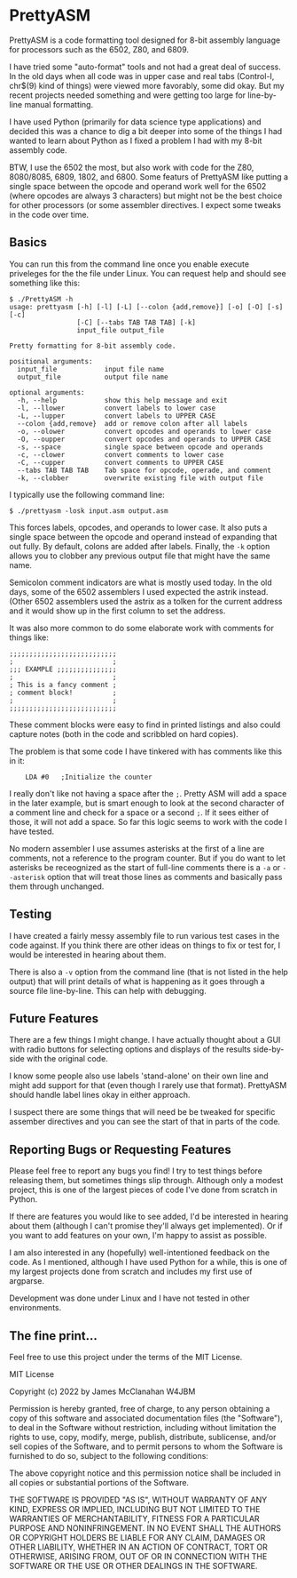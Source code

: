 # PrettyASM

PrettyASM is a code formatting tool designed for 8-bit assembly language for processors such as the 6502, Z80, and 6809.

I have tried some "auto-format" tools and not had a great deal of success. In the old days when all code was in upper case and real tabs (Control-I, chr$(9) kind of things) were viewed more favorably, some did okay. But my recent projects needed something and were getting too large for line-by-line manual formatting.

I have used Python (primarily for data science type applications) and decided this was a chance to dig a bit deeper into some of the things I had wanted to learn about Python as I fixed a problem I had with my 8-bit assembly code.

BTW, I use the 6502 the most, but also work with code for the Z80, 8080/8085, 6809, 1802, and 6800. Some featurs of PrettyASM like putting a single space between the opcode and operand work well for the 6502 (where opcodes are always 3 characters) but might not be the best choice for other processors (or some assembler directives. I expect some tweaks in the code over time.

## Basics

You can run this from the command line once you enable execute priveleges for the the file under Linux. You can request help and should see something like this:

```
$ ./PrettyASM -h
usage: prettyasm [-h] [-l] [-L] [--colon {add,remove}] [-o] [-O] [-s] [-c]
                 [-C] [--tabs TAB TAB TAB] [-k]
                 input_file output_file

Pretty formatting for 8-bit assembly code.

positional arguments:
  input_file            input file name
  output_file           output file name

optional arguments:
  -h, --help            show this help message and exit
  -l, --llower          convert labels to lower case
  -L, --lupper          convert labels to UPPER CASE
  --colon {add,remove}  add or remove colon after all labels
  -o, --olower          convert opcodes and operands to lower case
  -O, --oupper          convert opcodes and operands to UPPER CASE
  -s, --space           single space between opcode and operands
  -c, --clower          convert comments to lower case
  -C, --cupper          convert comments to UPPER CASE
  --tabs TAB TAB TAB    Tab space for opcode, operade, and comment
  -k, --clobber         overwrite existing file with output file
```

I typically use the following command line:

`$ ./prettyasm -losk input.asm output.asm`

This forces labels, opcodes, and operands to lower case. It also puts a single space between the opcode and operand instead of expanding that out fully. By default, colons are added after labels. Finally, the `-k` option allows you to clobber any previous output file that might have the same name.

Semicolon comment indicators are what is mostly used today. In the old days, some of the 6502 assemblers I used expected the astrik instead. (Other 6502 assemblers used the astrix as a tolken for the current address and it would show up in the first column to set the address.

It was also more common to do some elaborate work with comments for things like:

```
;;;;;;;;;;;;;;;;;;;;;;;;;;;
;                         ;
;;; EXAMPLE ;;;;;;;;;;;;;;;
;                         ;
; This is a fancy comment ;
; comment block!          ;
;                         ;
;;;;;;;;;;;;;;;;;;;;;;;;;;;
```

These comment blocks were easy to find in printed listings and also could capture notes (both in the code and scribbled on hard copies).

The problem is that some code I have tinkered with has comments like this in it:

`    LDA #0   ;Initialize the counter`

I really don't like not having a space after the `;`. Pretty ASM will add a space in the later example, but is smart enough to look at the second character of a comment line and check for a space or a second `;`. If it sees either of those, it will not add a space. So far this logic seems to work with the code I have tested.

No modern assembler I use assumes asterisks at the first of a line are comments, not a reference to the program counter. But if you do want to let asterisks be receognized as the start of full-line comments there is a `-a` or `--asterisk` option that will treat those lines as comments and basically pass them through unchanged.


## Testing

I have created a fairly messy assembly file to run various test cases in the code against. If you think there are other ideas on things to fix or test for, I would be interested in hearing about them.

There is also a `-v` option from the command line (that is not listed in the help output) that will print details of what is happening as it goes through a source file line-by-line. This can help with debugging.


## Future Features

There are a few things I might change. I have actually thought about a GUI with radio buttons for selecting options and displays of the results side-by-side with the original code.

I know some people also use labels 'stand-alone' on their own line and might add support for that (even though I rarely use that format). PrettyASM should handle label lines okay in either approach.

I suspect there are some things that will need be be tweaked for specific assember directives and you can see the start of that in parts of the code.


## Reporting Bugs or Requesting Features

Please feel free to report any bugs you find! I try to test things before releasing them, but sometimes things slip through. Although only a modest project, this is one of the largest pieces of code I've done from scratch in Python.

If there are features you would like to see added, I'd be interested in hearing about them (although I can't promise they'll always get implemented). Or if you want to add features on your own, I'm happy to assist as possible.

I am also interested in any (hopefully) well-intentioned feedback on the code. As I mentioned, although I have used Python for a while, this is one of my largest projects done from scratch and includes my first use of argparse.

Development was done under Linux and I have not tested in other environments.


## The fine print...

Feel free to use this project under the terms of the MIT License.

MIT License

Copyright (c) 2022 by James McClanahan W4JBM

Permission is hereby granted, free of charge, to any person obtaining a copy
of this software and associated documentation files (the "Software"), to deal
in the Software without restriction, including without limitation the rights
to use, copy, modify, merge, publish, distribute, sublicense, and/or sell
copies of the Software, and to permit persons to whom the Software is
furnished to do so, subject to the following conditions:

The above copyright notice and this permission notice shall be included in all
copies or substantial portions of the Software.

THE SOFTWARE IS PROVIDED "AS IS", WITHOUT WARRANTY OF ANY KIND, EXPRESS OR
IMPLIED, INCLUDING BUT NOT LIMITED TO THE WARRANTIES OF MERCHANTABILITY,
FITNESS FOR A PARTICULAR PURPOSE AND NONINFRINGEMENT. IN NO EVENT SHALL THE
AUTHORS OR COPYRIGHT HOLDERS BE LIABLE FOR ANY CLAIM, DAMAGES OR OTHER
LIABILITY, WHETHER IN AN ACTION OF CONTRACT, TORT OR OTHERWISE, ARISING FROM,
OUT OF OR IN CONNECTION WITH THE SOFTWARE OR THE USE OR OTHER DEALINGS IN THE
SOFTWARE.
